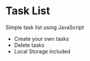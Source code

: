 # Task List
Simple task list using JavaScript

- Create your own tasks
- Delete tasks
- Local Storage included
